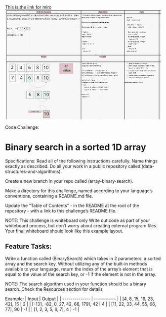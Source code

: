 
[ This is the link for miro ](https://miro.com/app/board/uXjVOHPJwSU=/)
![alt text](BinarySearch.PNG)

Code Challenge:

# Binary search in a sorted 1D array

Specifications:
Read all of the following instructions carefully.
Name things exactly as described.
Do all your work in a public repository called (data-structures-and-algorithms).

Create a new branch in your repo called (array-binary-search).

Make a directory for this challenge, named according to your language’s conventions, containing a README.md file.

Update the “Table of Contents” - in the README at the root of the repository - with a link to this challenge’s README file.

NOTE: This challenge is whiteboard only
Write out code as part of your whiteboard process, but don’t worry about creating external program files.
Your final whiteboard should look like this example layout.

## Feature Tasks:
Write a function called (BinarySearch) which takes in 2 parameters: a sorted array and the search key. Without utilizing any of the built-in methods available to your language, return the index of the array’s element that is equal to the value of the search key, or -1 if the element is not in the array.

NOTE: The search algorithm used in your function should be a binary search.
Check the Resources section for details

Example:
| Input    | Output |
| -------------- | ----------- |
| 	  [4, 8, 15, 16, 23, 42], 15  |   2  |
| [-131, -82, 0, 27, 42, 68, 179], 42	   |   4  |
| [11, 22, 33, 44, 55, 66, 77], 90	   |   -1  |
| [1, 2, 3, 5, 6, 7], 4	   | -1    |
 

 


